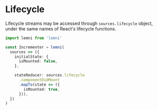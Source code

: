 # Lifecycle

Lifecycle streams may be accessed through `sources.lifecycle` object, under the same names of React's lifecycle functions.

```typescript
import lemni from 'lemni'

const Incrementer = lemni(
  sources => ({
    initialState: {
      isMounted: false,
    },

    stateReducer: sources.lifecycle
      .componentDidMount
      .mapTo(state => ({
        isMounted: true,
      })),
  })
)
```